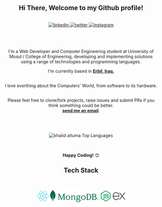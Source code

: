 
<div align="center">
<h2> Hi There, Welcome to my Github profile!</h2>
<br>
<a href="https://linkedin.com/in/khalid-altuma" target="_blank">
<img src=https://img.shields.io/badge/linkedin-%2300acee.svg?color=405DE6&style=for-the-badge&logo=linkedin&logoColor=white alt=linkedin style="margin-bottom: 5px;" />
</a>
<a href="https://twitter.com/khalid_altuma" target="_blank">
<img src=https://img.shields.io/badge/twitter-%2300acee.svg?color=1DA1F2&style=for-the-badge&logo=twitter&logoColor=white alt=twitter style="margin-bottom: 5px;" />
</a>
<a href="https://instagram.com/khalid_altuma" target="_blank">
<img src=https://img.shields.io/badge/instagram-%ff5851db.svg?color=C13584&style=for-the-badge&logo=instagram&logoColor=white alt=instagram style="margin-bottom: 5px;" />
</a>
<br />
<br />
<br />
<br />

I'm a Web Developer and Computer Engineering student at University of Mosul / College of Engineering, developing and implementing solutions using a range of technologies and programming languages.
<br />

I'm currently based in **[Erbil, Iraq.](https://www.google.com/maps/place/Erbil/@36.1974139,43.9389233,12z/data=!3m1!4b1!4m5!3m4!1s0x400722fe13443461:0x3e01d63391de79d1!8m2!3d36.190073!4d43.9930303)**

<br />
I love everthing about the Computers' World, from software to its hardware.
<br />
<br />

Please feel free to clone/fork projects, raise issues and submit PRs if you think something could be better.<br />
<a href="mailto:Khalid.a.tuma@gmail.com"><b>send me an email</b></a>.
<br />
<br />


<br />
<br />
<img src="https://github-readme-stats.vercel.app/api/top-langs/?username=khalid-altuma&layout=compact&theme=dark&bg_color=0A0A0A" alt="khalid altuma Top Languages"/>
<br />
<br />
<br />

**Happy Coding!** 😊

</div>

<div align="center">

## Tech Stack

<br />
<br />
<a margin="10" href="https://reactjs.org" target="_blank"><img margin="10px" height="40" src="https://github.com/khalid-altuma/khalid-altuma/blob/main/icons/icons8-react-native-48.png" alt="react"></a>
<a margin="10" href="https://www.mongodb.com" target="_blank"><img margin="10px" height="40" src="https://github.com/khalid-altuma/khalid-altuma/blob/main/icons/MongoDB_Fores-Green.svg" alt="MongoDB"></a>
<a margin="10" href="https://www.nodejs.org" target="_blank"><img margin="10px" height="40" src="https://github.com/khalid-altuma/khalid-altuma/blob/main/icons/icons8-node-js.svg" alt="Nodejs"></a>
<a margin="10" href="https://www.expressjs.com" target="_blank"><img margin="10px" height="40" src="https://github.com/khalid-altuma/khalid-altuma/blob/main/icons/icons8-express-js.svg" alt="express js"></a>
<br />
<br />

</div>
<br />
<br />
<br />
